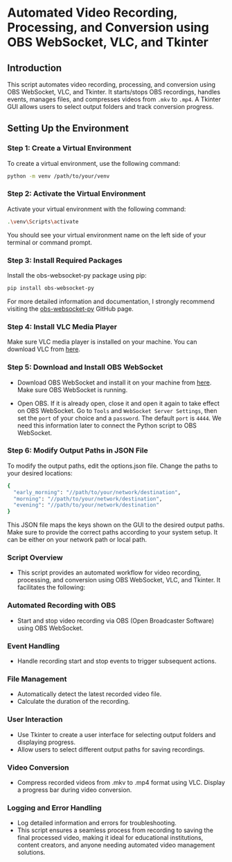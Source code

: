 
# Automated Video Recording, Processing, and Conversion using OBS WebSocket, VLC, and Tkinter

## Introduction

This script automates video recording, processing, and conversion using OBS WebSocket, VLC, and Tkinter. It starts/stops OBS recordings, handles events, manages files, and compresses videos from `.mkv` to `.mp4`. A Tkinter GUI allows users to select output folders and track conversion progress.

## Setting Up the Environment

### Step 1: Create a Virtual Environment

To create a virtual environment, use the following command:

```sh
python -m venv /path/to/your/venv
```
### Step 2: Activate the Virtual Environment

Activate your virtual environment with the following command:

```sh
.\venv\Scripts\activate
```
You should see your virtual environment name on the left side of your terminal or command prompt.

### Step 3: Install Required Packages

Install the obs-websocket-py package using pip:

```sh
pip install obs-websocket-py
```
For more detailed information and documentation, I strongly recommend visiting the [obs-websocket-py](https://github.com/Elektordi/obs-websocket-py) GitHub page.

### Step 4: Install VLC Media Player
Make sure VLC media player is installed on your machine. You can download VLC from [here](https://www.videolan.org/vlc/download-windows.wa.html).

### Step 5: Download and Install OBS WebSocket
- Download OBS WebSocket and install it on your machine from [here](https://github.com/obsproject/obs-websocket/releases). Make sure OBS WebSocket is running.

- Open OBS. If it is already open, close it and open it again to take effect on OBS WebSocket. Go to `Tools` and `WebSocket Server Settings`, then set the `port` of your choice and a `password`. The default `port` is `4444`. We need this information later to connect the Python script to OBS WebSocket.

### Step 6: Modify Output Paths in JSON File
To modify the output paths, edit the options.json file. Change the paths to your desired locations:

```sh
{
  "early_morning": "//path/to/your/network/destination",
  "morning": "//path/to/your/network/destination",
  "evening": "//path/to/your/network/destination"
}
```
This JSON file maps the keys shown on the GUI to the desired output paths. Make sure to provide the correct paths according to your system setup. It can be either on your network path or local path. 

### Script Overview
- This script provides an automated workflow for video recording, processing, and conversion using OBS WebSocket, VLC, and Tkinter. It facilitates the following:

### Automated Recording with OBS
- Start and stop video recording via OBS (Open Broadcaster Software) using OBS WebSocket.
### Event Handling
- Handle recording start and stop events to trigger subsequent actions.
### File Management
- Automatically detect the latest recorded video file.
- Calculate the duration of the recording.
### User Interaction
- Use Tkinter to create a user interface for selecting output folders and displaying progress.
- Allow users to select different output paths for saving recordings.
### Video Conversion
- Compress recorded videos from .mkv to .mp4 format using VLC.
Display a progress bar during video conversion.
### Logging and Error Handling
  - Log detailed information and errors for troubleshooting.
  - This script ensures a seamless process from recording to saving the final processed video, making it ideal for educational institutions, content creators, and anyone needing automated video management         solutions.


